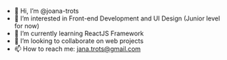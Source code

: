 - 👋 Hi, I’m @joana-trots
- 👀 I’m interested in Front-end Development and UI Design (Junior level for now)
- 🌱 I’m currently learning ReactJS Framework 
- 💞️ I’m looking to collaborate on web projects
- 📫 How to reach me: jana.trots@gmail.com

<!---
joana-trots/joana-trots is a ✨ special ✨ repository because its `README.md` (this file) appears on your GitHub profile.
You can click the Preview link to take a look at your changes.
--->
